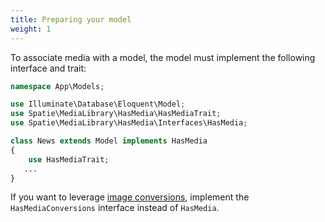 ```yaml
---
title: Preparing your model
weight: 1
---
```


To associate media with a model, the model must implement the following interface and trait:

```php
namespace App\Models;

use Illuminate\Database\Eloquent\Model;
use Spatie\MediaLibrary\HasMedia\HasMediaTrait;
use Spatie\MediaLibrary\HasMedia\Interfaces\HasMedia;

class News extends Model implements HasMedia
{
    use HasMediaTrait;
   ...
}
```

If you want to leverage [image conversions](https://docs.spatie.be/laravel-medialibrary/v5/converting-images/defining-conversions), implement the `HasMediaConversions` interface instead of `HasMedia`.
